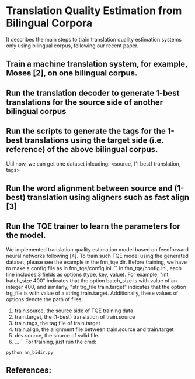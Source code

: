 # Translation Quality Estimation from Bilingual Corpora 

It describes the main steps to train translation quality estimation systems only using bilingual corpus,
following our recent paper. 

## Train a machine translation system, for example, Moses [2], on one bilingual corpus. 

## Run the translation decoder to generate 1-best translations for the source side of another bilingual corpus

## Run the scripts to generate the tags for the 1-best translations using the target side (i.e. reference) of the above bilingual corpus.

Util now, we can get one dataset inlcuding: <source, (1-best) translation, tags>

## Run the word alignment between source and (1-best) translation using aligners such as fast align [3]


## Run the TQE trainer to learn the parameters for the model. 
We implemented translation quality estimation model based on feedforward neural networks following [4].
To train such TQE model using the generated dataset, please see the example in the fnn_tqe dir.
Before training, we have to make a config file as in fnn_tqe/config.ini.
``
In fnn_tqe/config.ini, each line includes 3 fields as options (type, key, value). For example,
"int batch_size  400" indicates that the option batch_size is with value of an integer 400, and similarly,
"str trg_file train.target" indicates that the option trg_file is with value of a string train.target.
Additionally, these values of options denote the path of files: 
1. train.source, the source side of TQE training data
2. train.target, the (1-best) translation of train.source
3. train.tags, the tag file of train.target
4. train.align, the alignment file between train.source and train.target
5. dev.source, the source of valid file.
6. ...
`` 
For training, just run the cmd:

``
python nn_bidir.py
`` 




## References:

